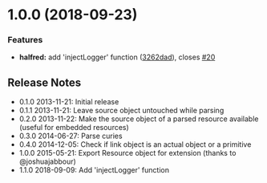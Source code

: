 # 1.0.0 (2018-09-23)


### Features

* **halfred:** add 'injectLogger' function ([3262dad](https://github.com/traverson/halfred/commit/3262dad)), closes [#20](https://github.com/traverson/halfred/issues/20)

Release Notes
-------------
* 0.1.0 2013-11-21: Initial release
* 0.1.1 2013-11-21: Leave source object untouched while parsing
* 0.2.0 2013-11-22: Make the source object of a parsed resource available (useful for embedded resources)
* 0.3.0 2014-06-27: Parse curies
* 0.4.0 2014-12-05: Check if link object is an actual object or a primitive
* 1.0.0 2015-05-21: Export Resource object for extension (thanks to @joshuajabbour)
* 1.1.0 2018-09-09: Add 'injectLogger' function
